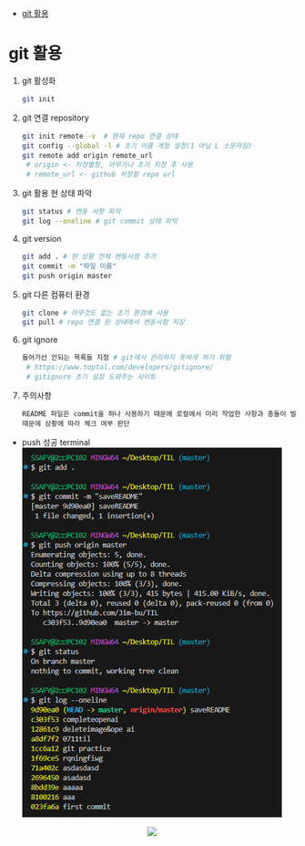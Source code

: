 - [git 활용](#git-활용)

# git 활용

1. git 활성화
   ```bash
   git init
   ```
2. git 연결 repository
   ```bash
   git init remote -v  # 현재 repo 연결 상태
   git config --global -l # 초기 이름 계정 설정(1 아님 L 소문자임)
   git remote add origin remote_url
    # origin <- 지정별칭, 아무거나 초기 지정 후 사용
    # remote_url <- github 저장할 repo url
   ```
3. git 활용 현 상태 파악
   ```bash
   git status # 변동 사항 파악
   git log --oneline # git commit 상태 파악
   ```

4. git version
   ```bash
   git add . # 현 상황 전체 변동사항 추가
   git commit -m "파일 이름"
   git push origin master
   ```

5. git 다른 컴퓨터 환경
   ```bash
   git clone # 아무것도 없는 초기 환경에 사용
   git pull # repo 연결 된 상태에서 변동사항 저장
   ```
6. git ignore
   ```bash
   들어가선 안되는 목록들 지정 # git에서 관리하지 못하게 하기 위함
    # https://www.toptal.com/developers/gitignore/
    # gitignore 초기 설정 도와주는 사이트
   ```
7. 주의사항
   ```bash
   README 파일은 commit을 하나 사용하기 때문에 로컬에서 미리 작업한 사항과 충돌이 발생할 수 있음.
   때문에 상황에 따라 체크 여부 판단
   ```
 - push 성공 terminal
![](./gitpractice.PNG)
<p align="center"><img src="image_src"></p>



